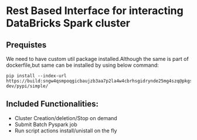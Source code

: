 # Rest Based Interface for interacting DataBricks Spark cluster
## Prequistes

We need to have custom util package installed.Although the same is part of dockerfile,but same can
be installed by using below command:

````
pip install --index-url https://build:sngw4qsmpoqgicbaujzb3aa7p2la4w4cbrhsgidrynde25mg4szq@pkgs.dev.azure.com/shubhammishra920816/Artifact/_packaging/Personalpippackages-dev/pypi/simple/
````

## Included Functionalities:
* Cluster Creation/deletion/Stop on demand
* Submit Batch Pyspark job
* Run script actions install/unistall on the fly

